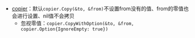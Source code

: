 - [copier](https://github.com/jinzhu/copier)：默认`copier.Copy(&to, &from)`不设置from没有的值、from的零值也会进行设置、nil值不会拷贝
	- 忽视零值：`copier.CopyWithOption(&to, &from, copier.Option{IgnoreEmpty: true})`